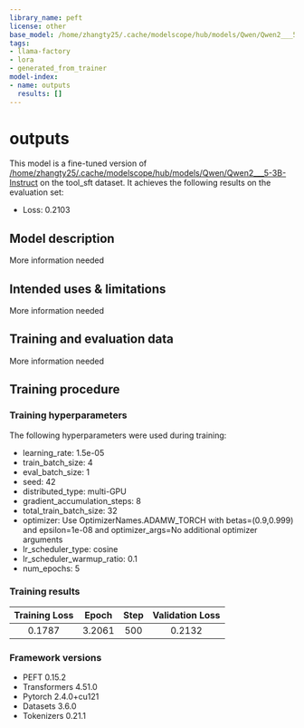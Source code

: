 ```yaml
---
library_name: peft
license: other
base_model: /home/zhangty25/.cache/modelscope/hub/models/Qwen/Qwen2___5-3B-Instruct
tags:
- llama-factory
- lora
- generated_from_trainer
model-index:
- name: outputs
  results: []
---
```


<!-- This model card has been generated automatically according to the information the Trainer had access to. You
should probably proofread and complete it, then remove this comment. -->

# outputs

This model is a fine-tuned version of [/home/zhangty25/.cache/modelscope/hub/models/Qwen/Qwen2___5-3B-Instruct](https://huggingface.co//home/zhangty25/.cache/modelscope/hub/models/Qwen/Qwen2___5-3B-Instruct) on the tool_sft dataset.
It achieves the following results on the evaluation set:
- Loss: 0.2103

## Model description

More information needed

## Intended uses & limitations

More information needed

## Training and evaluation data

More information needed

## Training procedure

### Training hyperparameters

The following hyperparameters were used during training:
- learning_rate: 1.5e-05
- train_batch_size: 4
- eval_batch_size: 1
- seed: 42
- distributed_type: multi-GPU
- gradient_accumulation_steps: 8
- total_train_batch_size: 32
- optimizer: Use OptimizerNames.ADAMW_TORCH with betas=(0.9,0.999) and epsilon=1e-08 and optimizer_args=No additional optimizer arguments
- lr_scheduler_type: cosine
- lr_scheduler_warmup_ratio: 0.1
- num_epochs: 5

### Training results

| Training Loss | Epoch  | Step | Validation Loss |
|:-------------:|:------:|:----:|:---------------:|
| 0.1787        | 3.2061 | 500  | 0.2132          |


### Framework versions

- PEFT 0.15.2
- Transformers 4.51.0
- Pytorch 2.4.0+cu121
- Datasets 3.6.0
- Tokenizers 0.21.1